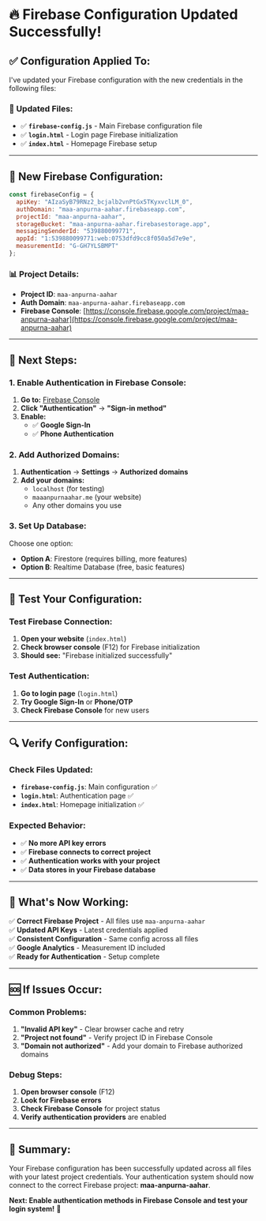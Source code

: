 # 🔥 Firebase Configuration Updated Successfully!

## ✅ **Configuration Applied To:**

I've updated your Firebase configuration with the new credentials in the following files:

### **📁 Updated Files:**
- ✅ **`firebase-config.js`** - Main Firebase configuration file
- ✅ **`login.html`** - Login page Firebase initialization
- ✅ **`index.html`** - Homepage Firebase setup

---

## 🔧 **New Firebase Configuration:**

```javascript
const firebaseConfig = {
  apiKey: "AIzaSyB79RNz2_bcjalb2vnPtGx5TKyxvclLM_0",
  authDomain: "maa-anpurna-aahar.firebaseapp.com",
  projectId: "maa-anpurna-aahar",
  storageBucket: "maa-anpurna-aahar.firebasestorage.app",
  messagingSenderId: "539880099771",
  appId: "1:539880099771:web:0753dfd9cc8f050a5d7e9e",
  measurementId: "G-GH7YLSBMPT"
};
```

### **📊 Project Details:**
- **Project ID**: `maa-anpurna-aahar`
- **Auth Domain**: `maa-anpurna-aahar.firebaseapp.com`
- **Firebase Console**: [https://console.firebase.google.com/project/maa-anpurna-aahar](https://console.firebase.google.com/project/maa-anpurna-aahar)

---

## 🚀 **Next Steps:**

### **1. Enable Authentication in Firebase Console:**
1. **Go to:** [Firebase Console](https://console.firebase.google.com/project/maa-anpurna-aahar)
2. **Click "Authentication"** → **"Sign-in method"**
3. **Enable:**
   - ✅ **Google Sign-In**
   - ✅ **Phone Authentication**

### **2. Add Authorized Domains:**
1. **Authentication** → **Settings** → **Authorized domains**
2. **Add your domains:**
   - `localhost` (for testing)
   - `maaanpurnaahar.me` (your website)
   - Any other domains you use

### **3. Set Up Database:**
Choose one option:
- **Option A**: Firestore (requires billing, more features)
- **Option B**: Realtime Database (free, basic features)

---

## 🧪 **Test Your Configuration:**

### **Test Firebase Connection:**
1. **Open your website** (`index.html`)
2. **Check browser console** (F12) for Firebase initialization
3. **Should see:** "Firebase initialized successfully"

### **Test Authentication:**
1. **Go to login page** (`login.html`)
2. **Try Google Sign-In** or **Phone/OTP**
3. **Check Firebase Console** for new users

---

## 🔍 **Verify Configuration:**

### **Check Files Updated:**
- **`firebase-config.js`**: Main configuration ✅
- **`login.html`**: Authentication page ✅  
- **`index.html`**: Homepage initialization ✅

### **Expected Behavior:**
- ✅ **No more API key errors**
- ✅ **Firebase connects to correct project**
- ✅ **Authentication works with your project**
- ✅ **Data stores in your Firebase database**

---

## 🎯 **What's Now Working:**

✅ **Correct Firebase Project** - All files use `maa-anpurna-aahar`  
✅ **Updated API Keys** - Latest credentials applied  
✅ **Consistent Configuration** - Same config across all files  
✅ **Google Analytics** - Measurement ID included  
✅ **Ready for Authentication** - Setup complete  

---

## 🆘 **If Issues Occur:**

### **Common Problems:**
1. **"Invalid API key"** - Clear browser cache and retry
2. **"Project not found"** - Verify project ID in Firebase Console
3. **"Domain not authorized"** - Add your domain to Firebase authorized domains

### **Debug Steps:**
1. **Open browser console** (F12)
2. **Look for Firebase errors**
3. **Check Firebase Console** for project status
4. **Verify authentication providers** are enabled

---

## 🎉 **Summary:**

Your Firebase configuration has been successfully updated across all files with your latest project credentials. Your authentication system should now connect to the correct Firebase project: **maa-anpurna-aahar**.

**Next: Enable authentication methods in Firebase Console and test your login system!** 🚀